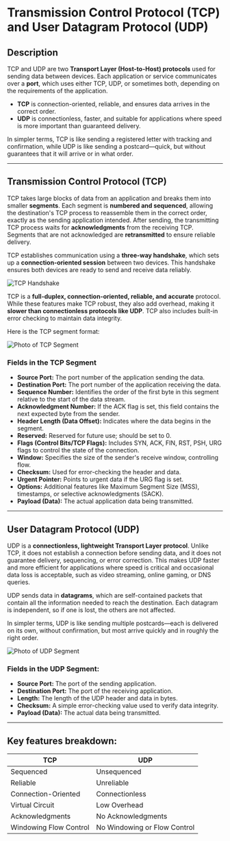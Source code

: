 # Transmission Control Protocol (TCP) and User Datagram Protocol (UDP)

## Description
TCP and UDP are two **Transport Layer (Host-to-Host) protocols** used for sending data between devices. Each application or service communicates over a **port**, which uses either TCP, UDP, or sometimes both, depending on the requirements of the application.  

- **TCP** is connection-oriented, reliable, and ensures data arrives in the correct order.  
- **UDP** is connectionless, faster, and suitable for applications where speed is more important than guaranteed delivery.  

In simpler terms, TCP is like sending a registered letter with tracking and confirmation, while UDP is like sending a postcard—quick, but without guarantees that it will arrive or in what order.

---

## Transmission Control Protocol (TCP)

TCP takes large blocks of data from an application and breaks them into smaller **segments**. Each segment is **numbered and sequenced**, allowing the destination's TCP process to reassemble them in the correct order, exactly as the sending application intended. After sending, the transmitting TCP process waits for **acknowledgments** from the receiving TCP. Segments that are not acknowledged are **retransmitted** to ensure reliable delivery.

TCP establishes communication using a **three-way handshake**, which sets up a **connection-oriented session** between two devices. This handshake ensures both devices are ready to send and receive data reliably.

![TCP Handshake]()

TCP is a **full-duplex, connection-oriented, reliable, and accurate** protocol. While these features make TCP robust, they also add overhead, making it **slower than connectionless protocols like UDP**. TCP also includes built-in error checking to maintain data integrity.

Here is the TCP segment format:

![Photo of TCP Segment]()

### Fields in the TCP Segment

- **Source Port:** The port number of the application sending the data.  
- **Destination Port:** The port number of the application receiving the data.  
- **Sequence Number:** Identifies the order of the first byte in this segment relative to the start of the data stream.  
- **Acknowledgment Number:** If the ACK flag is set, this field contains the next expected byte from the sender.  
- **Header Length (Data Offset):** Indicates where the data begins in the segment.  
- **Reserved:** Reserved for future use; should be set to 0.  
- **Flags (Control Bits/TCP Flags):** Includes SYN, ACK, FIN, RST, PSH, URG flags to control the state of the connection.  
- **Window:** Specifies the size of the sender's receive window, controlling flow.  
- **Checksum:** Used for error-checking the header and data.  
- **Urgent Pointer:** Points to urgent data if the URG flag is set.  
- **Options:** Additional features like Maximum Segment Size (MSS), timestamps, or selective acknowledgments (SACK).  
- **Payload (Data):** The actual application data being transmitted.  

--- 

## User Datagram Protocol (UDP)

UDP is a **connectionless, lightweight Transport Layer protocol**. Unlike TCP, it does not establish a connection before sending data, and it does not guarantee delivery, sequencing, or error correction. This makes UDP faster and more efficient for applications where speed is critical and occasional data loss is acceptable, such as video streaming, online gaming, or DNS queries.  

UDP sends data in **datagrams**, which are self-contained packets that contain all the information needed to reach the destination. Each datagram is independent, so if one is lost, the others are not affected.  

In simpler terms, UDP is like sending multiple postcards—each is delivered on its own, without confirmation, but most arrive quickly and in roughly the right order.

![Photo of UDP Segment]()  

### Fields in the UDP Segment:
- **Source Port:** The port of the sending application.  
- **Destination Port:** The port of the receiving application.  
- **Length:** The length of the UDP header and data in bytes.  
- **Checksum:** A simple error-checking value used to verify data integrity.  
- **Payload (Data):** The actual data being transmitted.  

---

## Key features breakdown:

| **TCP** | **UDP** |
|---------|---------|
| Sequenced | Unsequenced |
| Reliable | Unreliable |
| Connection-Oriented | Connectionless |
| Virtual Circuit | Low Overhead |
| Acknowledgments | No Acknowledgments |
| Windowing Flow Control | No Windowing or Flow Control |